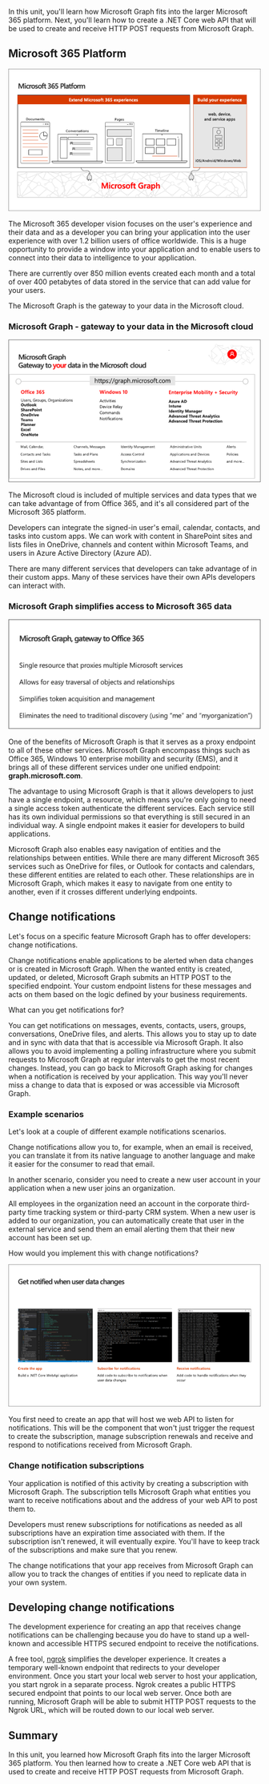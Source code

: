 In this unit, you'll learn how Microsoft Graph fits into the larger Microsoft 365 platform. Next, you'll learn how to create a .NET Core web API that will be used to create and receive HTTP POST requests from Microsoft Graph.

## Microsoft 365 Platform

![Microsoft 365 Platform](../media/02-m365-platform.png)

The Microsoft 365 developer vision focuses on the user's experience and their data and as a developer you can bring your application into the user experience with over 1.2 billion users of office worldwide. This is a huge opportunity to provide a window into your application and to enable users to connect into their data to intelligence to your application.

There are currently over 850 million events created each month and a total of over 400 petabytes of data stored in the service that can add value for your users.

The Microsoft Graph is the gateway to your data in the Microsoft cloud.

### Microsoft Graph - gateway to your data in the Microsoft cloud

![Microsoft Graph - gateway to your data in the Microsoft cloud](../media/02-msgraph-gateway.png)

The Microsoft cloud is included of multiple services and data types that we can take advantage of from Office 365, and it's all considered part of the Microsoft 365 platform.

Developers can integrate the signed-in user's email, calendar, contacts, and tasks into custom apps. We can work with content in SharePoint sites and lists files in OneDrive, channels and content within Microsoft Teams, and users in Azure Active Directory (Azure AD).

There are many different services that developers can take advantage of in their custom apps. Many of these services have their own APIs developers can interact with.

### Microsoft Graph simplifies access to Microsoft 365 data

![Microsoft Graph simplifies access to Microsoft 365 data](../media/02-msgraph-gateway-o365.png)

One of the benefits of Microsoft Graph is that it serves as a proxy endpoint to all of these other services. Microsoft Graph encompass things such as Office 365, Windows 10 enterprise mobility and security (EMS), and it brings all of these different services under one unified endpoint: **graph.microsoft.com**.

The advantage to using Microsoft Graph is that it allows developers to just have a single endpoint, a resource, which means you're only going to need a single access token authenticate the different services. Each service still has its own individual permissions so that everything is still secured in an individual way. A single endpoint makes it easier for developers to build applications.

Microsoft Graph also enables easy navigation of entities and the relationships between entities. While there are many different Microsoft 365 services such as OneDrive for files, or Outlook for contacts and calendars, these different entities are related to each other. These relationships are in Microsoft Graph, which makes it easy to navigate from one entity to another, even if it crosses different underlying endpoints.

## Change notifications

Let's focus on a specific feature Microsoft Graph has to offer developers: change notifications.

Change notifications enable applications to be alerted when data changes or is created in Microsoft Graph. When the wanted entity is created, updated, or deleted, Microsoft Graph submits an HTTP POST to the specified endpoint. Your custom endpoint listens for these messages and acts on them based on the logic defined by your business requirements.

What can you get notifications for?

You can get notifications on messages, events, contacts, users, groups, conversations, OneDrive files, and alerts. This allows you to stay up to date and in sync with data that that is accessible via Microsoft Graph. It also allows you to avoid implementing a polling infrastructure where you submit requests to Microsoft Graph at regular intervals to get the most recent changes. Instead, you can go back to Microsoft Graph asking for changes when a notification is received by your application. This way you'll never miss a change to data that is exposed or was accessible via Microsoft Graph.

### Example scenarios

Let's look at a couple of different example notifications scenarios.

Change notifications allow you to, for example, when an email is received, you can translate it from its native language to another language and make it easier for the consumer to read that email.

In another scenario, consider you need to create a new user account in your application when a new user joins an organization.

All employees in the organization need an account in the corporate third-party time tracking system or third-party CRM system. When a new user is added to our organization, you can automatically create that user in the external service and send them an email alerting them that their new account has been set up.

How would you implement this with change notifications?

![Screenshot of creating a .NET Core web API project](../media/02-create-app.png)

You first need to create an app that will host we web API to listen for notifications. This will be the component that won't just trigger the request to create the subscription, manage subscription renewals and receive and respond to notifications received from Microsoft Graph.

### Change notification subscriptions

Your application is notified of this activity by creating a subscription with Microsoft Graph. The subscription tells Microsoft Graph what entities you want to receive notifications about and the address of your web API to post them to.

Developers must renew subscriptions for notifications as needed as all subscriptions have an expiration time associated with them. If the subscription isn't renewed, it will eventually expire. You'll have to keep track of the subscriptions and make sure that you renew.

The change notifications that your app receives from Microsoft Graph can allow you to track the changes of entities if you need to replicate data in your own system.

## Developing change notifications

The development experience for creating an app that receives change notifications can be challenging because you do have to stand up a well-known and accessible HTTPS secured endpoint to receive the notifications.

A free tool, [ngrok](https://ngrok.com) simplifies the developer experience. It creates a temporary well-known endpoint that redirects to your developer environment. Once you start your local web server to host your application, you start ngrok in a separate process. Ngrok creates a public HTTPS secured endpoint that points to our local web server. Once both are running, Microsoft Graph will be able to submit HTTP POST requests to the Ngrok URL, which will be routed down to our local web server.

## Summary

In this unit, you learned how Microsoft Graph fits into the larger Microsoft 365 platform. You then learned how to create a .NET Core web API that is used to create and receive HTTP POST requests from Microsoft Graph.
